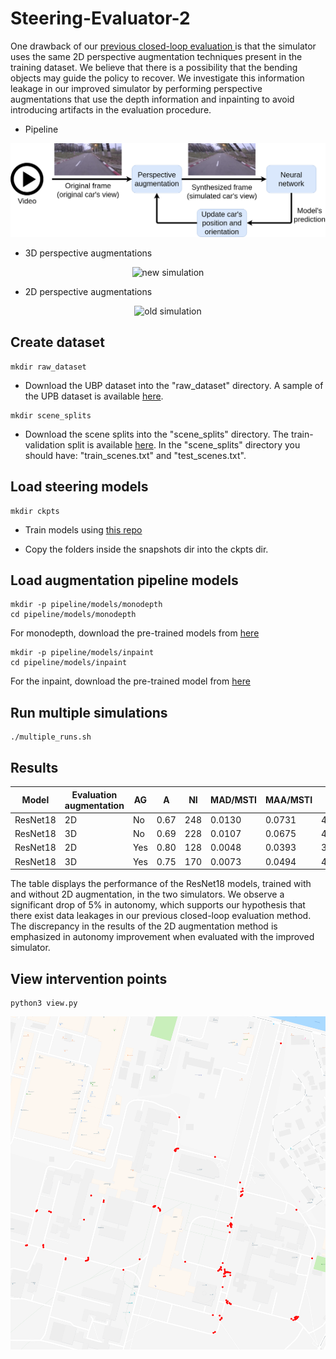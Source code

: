 # Steering-Evaluator-2

One drawback of our <a href='https://github.com/RobertSamoilescu/Steering-Evaluator-1'> previous closed-loop evaluation </a> is that the simulator uses the same 2D perspective augmentation techniques present in the training dataset. We believe that there is a possibility that the bending objects may guide the policy to recover. We investigate this information leakage in our improved simulator by performing perspective augmentations that use the depth information and inpainting to avoid introducing artifacts in the evaluation procedure.

* Pipeline
<p align='center'>
  <img src='sample/simulator.png' alt='pipeline' />
</p>

* 3D perspective augmentations
<p align='center'>
  <img src='sample/new_sim.gif' alt='new simulation' />
</p>

* 2D perspective augmentations
<p align='center'>
  <img src='sample/old_sim.gif' alt='old simulation' />
</p>


## Create dataset

```shell
mkdir raw_dataset
```

* Download the UBP dataset into the "raw_dataset" directory. A sample of the UPB dataset is available <a href="https://drive.google.com/drive/folders/1p_2-_Xo-Wd9MCnkYqPfGyKs2BnbeApqn?usp=sharing">here</a>.

```shell
mkdir scene_splits
```

* Download the scene splits into the "scene_splits" directory. The train-validation split is available <a href="https://github.com/RobertSamoilescu/UPB-Dataset-Split">here</a>.
In the "scene_splits" directory you should have: "train_scenes.txt" and "test_scenes.txt".


## Load steering models

```shell
mkdir ckpts
```

* Train models using <a href="https://github.com/RobertSamoilescu/Steering-Network-1">this repo</a>

* Copy the folders inside the snapshots dir into the ckpts dir.


## Load augmentation pipeline models

```shell
mkdir -p pipeline/models/monodepth
cd pipeline/models/monodepth
```
For monodepth, download the pre-trained models from <a href='https://drive.google.com/drive/folders/18kTR4PaRlQIeEFJ2gNkiXYnFcTfyrRNH?usp=sharing'>here</a>

```shell
mkdir -p pipeline/models/inpaint
cd pipeline/models/inpaint
```
For the inpaint, download the pre-trained model from <a href='https://drive.google.com/drive/folders/1oeVxVnR5BIZ1QM-ClY6Xa4CogxTQzmZx?usp=sharing'>here</a>


## Run multiple simulations
```shell
./multiple_runs.sh
```

## Results

|Model      | Evaluation augmentation |  AG   | A    | NI     | MAD/MSTI | MAA/MSTI | VL+P    |
|-----------|-------------------------|-------|------|--------|----------|----------|---------|
|ResNet18   |       2D                | No    | 0.67 |  248   |  0.0130  | 0.0731   | 4548.16 |  
|ResNet18   |       3D                | No    | 0.69 |  228   |  0.0107  | 0.0675   | 4428.16 |
|ResNet18   |       2D                | Yes   | 0.80 |  128   |  0.0048  | 0.0393   | 3828.16 |
|ResNet18   |       3D                | Yes   | 0.75 |  170   |  0.0073  | 0.0494   | 4080.16 |  

The table displays the performance of the ResNet18 models, trained with and without 2D augmentation, in the two simulators. We observe a significant drop of 5% in autonomy, which supports our hypothesis that there exist data leakages in our previous closed-loop evaluation method. The discrepancy in the results of the 2D augmentation method is emphasized in autonomy improvement when evaluated with the improved simulator.

## View intervention points
```shell
python3 view.py
```
<p align='center'>
  <img src='https://github.com/RobertSamoilescu/Steering-Evaluator-1/blob/master/sample/interventions.png' alt='example intervention points' width=512/>
</p>
